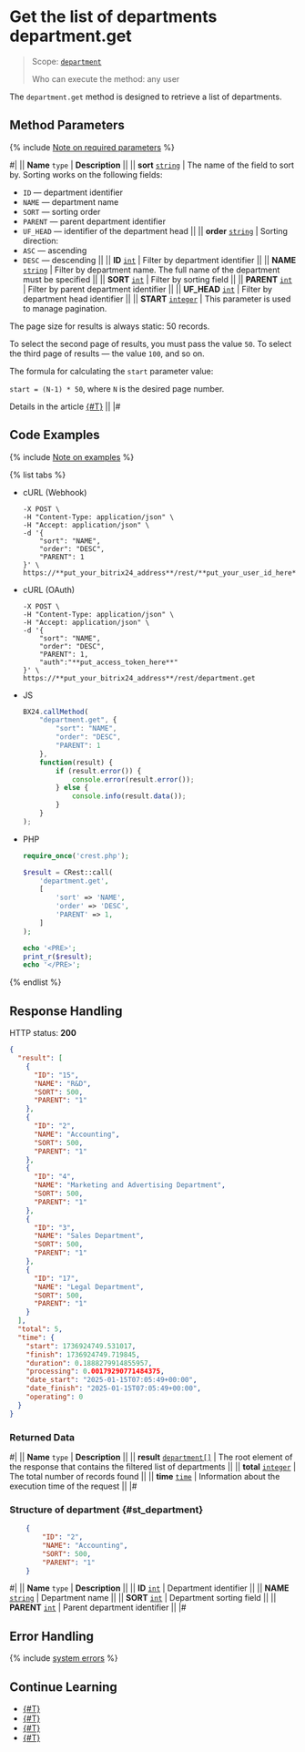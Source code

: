 # Get the list of departments department.get

> Scope: [`department`](../scopes/permissions.md)
>
> Who can execute the method: any user

The `department.get` method is designed to retrieve a list of departments.

## Method Parameters

{% include [Note on required parameters](../../_includes/required.md) %}

#|
|| **Name**
`type` | **Description** ||
|| **sort**
[`string`](../data-types.md) | The name of the field to sort by. Sorting works on the following fields: 
- `ID` — department identifier 
- `NAME` — department name
- `SORT` — sorting order
- `PARENT` — parent department identifier
- `UF_HEAD` — identifier of the department head ||
|| **order**
[`string`](../data-types.md) | Sorting direction:
- `ASC` — ascending
- `DESC` — descending ||
|| **ID**
[`int`](../data-types.md) | Filter by department identifier ||
|| **NAME**
[`string`](../data-types.md) | Filter by department name. The full name of the department must be specified ||
|| **SORT**
[`int`](../data-types.md) | Filter by sorting field ||
|| **PARENT**
[`int`](../data-types.md) | Filter by parent department identifier ||
|| **UF_HEAD**
[`int`](../data-types.md) | Filter by department head identifier ||
|| **START**
[`integer`](../data-types.md) | This parameter is used to manage pagination.

The page size for results is always static: 50 records.

To select the second page of results, you must pass the value `50`. To select the third page of results — the value `100`, and so on.

The formula for calculating the `start` parameter value:

`start = (N-1) * 50`, where `N` is the desired page number.

Details in the article [{#T}](../how-to-call-rest-api/list-methods-pecularities.md) ||
|#

## Code Examples

{% include [Note on examples](../../_includes/examples.md) %}

{% list tabs %}

- cURL (Webhook)

    ```curl
    -X POST \
    -H "Content-Type: application/json" \
    -H "Accept: application/json" \
    -d '{
        "sort": "NAME",
        "order": "DESC",
        "PARENT": 1
    }' \
    https://**put_your_bitrix24_address**/rest/**put_your_user_id_here**/**put_your_webhook_here**/department.get
    ```

- cURL (OAuth)

    ```curl
    -X POST \
    -H "Content-Type: application/json" \
    -H "Accept: application/json" \
    -d '{
        "sort": "NAME",
        "order": "DESC",
        "PARENT": 1,
        "auth":"**put_access_token_here**"
    }' \
    https://**put_your_bitrix24_address**/rest/department.get
    ```

- JS

    ```js
    BX24.callMethod(
        "department.get", {
            "sort": "NAME",
            "order": "DESC",
            "PARENT": 1
        },
        function(result) {
            if (result.error()) {
                console.error(result.error());
            } else {
                console.info(result.data());
            }
        }
    );
    ```

- PHP

    ```php
    require_once('crest.php');

    $result = CRest::call(
        'department.get',
        [
            'sort' => 'NAME',
            'order' => 'DESC',
            'PARENT' => 1,
        ]
    );

    echo '<PRE>';
    print_r($result);
    echo '</PRE>';
    ```

{% endlist %}

## Response Handling

HTTP status: **200**

```json
{
  "result": [
    {
      "ID": "15",
      "NAME": "R&D",
      "SORT": 500,
      "PARENT": "1"
    },
    {
      "ID": "2",
      "NAME": "Accounting",
      "SORT": 500,
      "PARENT": "1"
    },
    {
      "ID": "4",
      "NAME": "Marketing and Advertising Department",
      "SORT": 500,
      "PARENT": "1"
    },
    {
      "ID": "3",
      "NAME": "Sales Department",
      "SORT": 500,
      "PARENT": "1"
    },
    {
      "ID": "17",
      "NAME": "Legal Department",
      "SORT": 500,
      "PARENT": "1"
    }
  ],
  "total": 5,
  "time": {
    "start": 1736924749.531017,
    "finish": 1736924749.719845,
    "duration": 0.1888279914855957,
    "processing": 0.00179290771484375,
    "date_start": "2025-01-15T07:05:49+00:00",
    "date_finish": "2025-01-15T07:05:49+00:00",
    "operating": 0
  }
}
```

### Returned Data

#|
|| **Name**
`type` | **Description** ||
|| **result**
[`department[]`](#st_department) | The root element of the response that contains the filtered list of departments ||
|| **total**
[`integer`](../data-types.md) | The total number of records found ||
|| **time**
[`time`](../data-types.md) | Information about the execution time of the request ||
|#

### Structure of department {#st_department}

```json
    {
        "ID": "2",
        "NAME": "Accounting",
        "SORT": 500,
        "PARENT": "1"
    }
```

#|
|| **Name**
`type` | **Description** ||
|| **ID**
[`int`](../data-types.md) | Department identifier ||
|| **NAME**
[`string`](../data-types.md) | Department name ||
|| **SORT**
[`int`](../data-types.md) | Department sorting field ||
|| **PARENT**
[`int`](../data-types.md) | Parent department identifier ||
|#

## Error Handling

{% include [system errors](../../_includes/system-errors.md) %}

## Continue Learning 

- [{#T}](./department-add.md)
- [{#T}](./department-update.md)
- [{#T}](./department-delete.md)
- [{#T}](./department-fields.md)